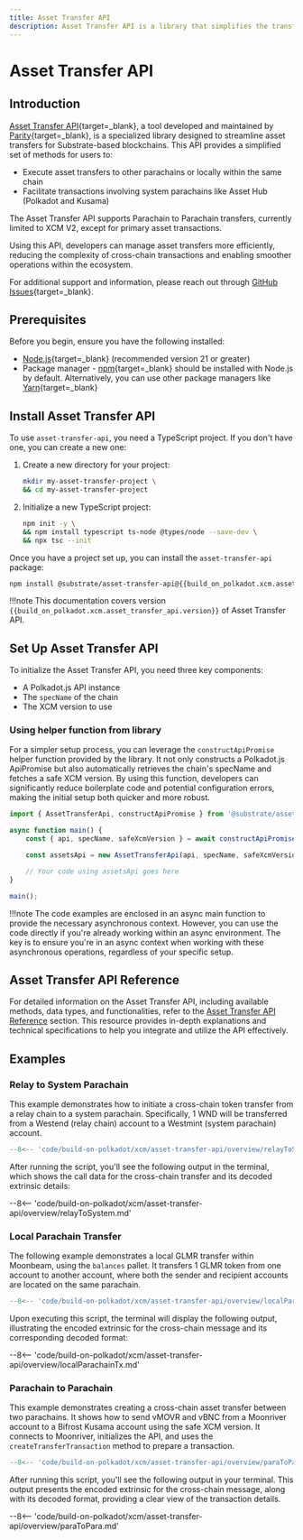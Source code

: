 ```yaml
---
title: Asset Transfer API
description: Asset Transfer API is a library that simplifies the transfer of assets for Substrate-based chains. It provides methods for cross-chain and local transfers.
---
```


# Asset Transfer API

## Introduction

[Asset Transfer API](https://github.com/paritytech/asset-transfer-api){target=_blank}, a tool developed and maintained by [Parity](https://www.parity.io/){target=_blank}, is a specialized library designed to streamline asset transfers for Substrate-based blockchains. This API provides a simplified set of methods for users to:

- Execute asset transfers to other parachains or locally within the same chain
- Facilitate transactions involving system parachains like Asset Hub (Polkadot and Kusama)

The Asset Transfer API supports Parachain to Parachain transfers, currently limited to XCM V2, except for primary asset transactions. 

Using this API, developers can manage asset transfers more efficiently, reducing the complexity of cross-chain transactions and enabling smoother operations within the ecosystem.

For additional support and information, please reach out through [GitHub Issues](https://github.com/paritytech/asset-transfer-api/issues){target=_blank}.

## Prerequisites

Before you begin, ensure you have the following installed:

- [Node.js](https://nodejs.org/en/){target=_blank} (recommended version 21 or greater)
- Package manager - [npm](https://www.npmjs.com/){target=_blank} should be installed with Node.js by default. Alternatively, you can use other package managers like [Yarn](https://yarnpkg.com/){target=_blank}

## Install Asset Transfer API

To use `asset-transfer-api`, you need a TypeScript project. If you don't have one, you can create a new one:

1. Create a new directory for your project:

    ```bash
    mkdir my-asset-transfer-project \
    && cd my-asset-transfer-project
    ```

2. Initialize a new TypeScript project:

    ```bash
    npm init -y \
    && npm install typescript ts-node @types/node --save-dev \
    && npx tsc --init
    ```

Once you have a project set up, you can install the `asset-transfer-api` package:

```bash
npm install @substrate/asset-transfer-api@{{build_on_polkadot.xcm.asset_transfer_api.version}}
```

!!!note
    This documentation covers version `{{build_on_polkadot.xcm.asset_transfer_api.version}}` of Asset Transfer API.

## Set Up Asset Transfer API

To initialize the Asset Transfer API, you need three key components:

- A Polkadot.js API instance
- The `specName` of the chain
- The XCM version to use

<!-- You can set up the API in two ways. Choose the option that best fits your project's structure and requirements. Both methods will result in a fully initialized AssetTransferApi instance ready for use:

### Using an Existing Polkadot.js API

If you already have an initialized Polkadot.js API instance, you can use it to set up the Asset Transfer API:

```ts
// Assuming 'api' is your initialized Polkadot.js API instance
const { specName } = await api.rpc.state.getRuntimeVersion();
const safeXcmVersion = await fetchSafeXcmVersion(api);

const assetsApi = new AssetTransferApi(api, specName, safeXcmVersion);
```
-->

### Using helper function from library

For a simpler setup process, you can leverage the `constructApiPromise` helper function provided by the library. It not only constructs a Polkadot.js ApiPromise but also automatically retrieves the chain's specName and fetches a safe XCM version. By using this function, developers can significantly reduce boilerplate code and potential configuration errors, making the initial setup both quicker and more robust.

<!-- This method automatically initializes the Polkadot.js API, retrieves the specName, and determines the safe XCM version. -->

```ts
import { AssetTransferApi, constructApiPromise } from '@substrate/asset-transfer-api';

async function main() {
    const { api, specName, safeXcmVersion } = await constructApiPromise('<INSERT_WEBSOCKET_URL>');

    const assetsApi = new AssetTransferApi(api, specName, safeXcmVersion);

    // Your code using assetsApi goes here
}

main();
```

!!!note
    The code examples are enclosed in an async main function to provide the necessary asynchronous context. However, you can use the code directly if you're already working within an async environment. The key is to ensure you're in an async context when working with these asynchronous operations, regardless of your specific setup.

## Asset Transfer API Reference

For detailed information on the Asset Transfer API, including available methods, data types, and functionalities, refer to the [Asset Transfer API Reference](/polkadot-ecosystem-docs-draft/build-on-polkadot/xcm/asset-transfer-api/reference) section. This resource provides in-depth explanations and technical specifications to help you integrate and utilize the API effectively.

## Examples

### Relay to System Parachain

This example demonstrates how to initiate a cross-chain token transfer from a relay chain to a system parachain. Specifically, 1 WND will be transferred from a Westend (relay chain) account to a Westmint (system parachain) account.

```ts
--8<-- 'code/build-on-polkadot/xcm/asset-transfer-api/overview/relayToSystem.ts'
```

After running the script, you'll see the following output in the terminal, which shows the call data for the cross-chain transfer and its decoded extrinsic details:

--8<-- 'code/build-on-polkadot/xcm/asset-transfer-api/overview/relayToSystem.md'

### Local Parachain Transfer

The following example demonstrates a local GLMR transfer within Moonbeam, using the `balances` pallet. It transfers 1 GLMR token from one account to another account, where both the sender and recipient accounts are located on the same parachain.

```ts
--8<-- 'code/build-on-polkadot/xcm/asset-transfer-api/overview/localParachainTx.ts'
```

Upon executing this script, the terminal will display the following output, illustrating the encoded extrinsic for the cross-chain message and its corresponding decoded format:

--8<-- 'code/build-on-polkadot/xcm/asset-transfer-api/overview/localParachainTx.md'

### Parachain to Parachain

This example demonstrates creating a cross-chain asset transfer between two parachains. It shows how to send vMOVR and vBNC from a Moonriver account to a Bifrost Kusama account using the safe XCM version. It connects to Moonriver, initializes the API, and uses the `createTransferTransaction` method to prepare a transaction.

```ts
--8<-- 'code/build-on-polkadot/xcm/asset-transfer-api/overview/paraToPara.ts'
```

After running this script, you'll see the following output in your terminal. This output presents the encoded extrinsic for the cross-chain message, along with its decoded format, providing a clear view of the transaction details.

--8<-- 'code/build-on-polkadot/xcm/asset-transfer-api/overview/paraToPara.md'